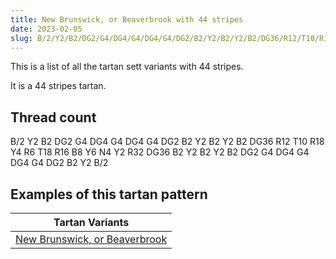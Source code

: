 ```yaml
---
title: New Brunswick, or Beaverbrook with 44 stripes
date: 2023-02-05
slug: B/2/Y2/B2/DG2/G4/DG4/G4/DG4/G4/DG2/B2/Y2/B2/Y2/B2/DG36/R12/T10/R18/Y4/R6/T18/R16/B8/Y6/N4/Y2/R32/DG36/B2/Y2/B2/Y2/B2/DG2/G4/DG4/G4/DG4/G4/DG2/B2/Y2/B/2
---
```

This is a list of all the tartan sett variants with 44 stripes.

It is a 44 stripes tartan.


## Thread count
B/2 Y2 B2 DG2 G4 DG4 G4 DG4 G4 DG2 B2 Y2 B2 Y2 B2 DG36 R12 T10 R18 Y4 R6 T18 R16 B8 Y6 N4 Y2 R32 DG36 B2 Y2 B2 Y2 B2 DG2 G4 DG4 G4 DG4 G4 DG2 B2 Y2 B/2

## Examples of this tartan pattern

| Tartan Variants |
|---------------|
| [New Brunswick, or Beaverbrook](/variants/b/2/y2/b2/dg2/g4/dg4/g4/dg4/g4/dg2/b2/y2/b2/y2/b2/dg36/r12/t10/r18/y4/r6/t18/r16/b8/y6/n4/y2/r32/dg36/b2/y2/b2/y2/b2/dg2/g4/dg4/g4/dg4/g4/dg2/b2/y2/b/2-b5480b0-dg003000-g30a010-n808080-rc00000-t703000-yf0c000)||

